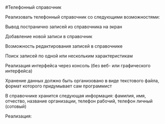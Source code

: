 #Телефонный справочник

Реализовать телефонный справочник со следующими возможностями:

Вывод постранично записей из справочника на экран

Добавление новой записи в справочник

Возможность редактирования записей в справочнике

Поиск записей по одной или нескольким характеристикам


Реализация интерфейса через консоль (без веб- или графического интерфейса)

Хранение данных должно быть организовано в виде текстового файла, формат которого придумывает сам программист

В справочнике хранится следующая информация: фамилия, имя, отчество, название организации, телефон рабочий, телефон личный (сотовый)

Реализация:

